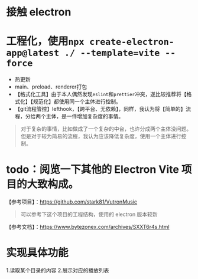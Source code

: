 # 接触 electron

# 工程化，使用`npx create-electron-app@latest ./ --template=vite --force`
* 热更新
* main、preload、renderer打包
* 【格式化工具】由于本人偶然发现`eslint`和`prettier`冲突，遂比较推荐将【格式化】【规范化】都使用同一个主体进行控制。
* 【git流程管控】lefthook，【跨平台、无依赖】，同样，我认为将【简单的】流程，分给两个主体，是一件增加复杂度的事情。
> 对于复杂的事情，比如做成了一个复杂的中台，也许分成两个主体没问题。但是对于较为简易的流程，我认为应该降低复杂度，使用一个主体进行控制。

# todo：阅览一下其他的 Electron Vite 项目的大致构成。

【参考项目】：https://github.com/stark81/VutronMusic
> 可以参考下这个项目的工程结构，使用的 electron 版本较新

【参考文档】：https://www.bytezonex.com/archives/SXXT6r4s.html


# 实现具体功能

1.读取某个目录的内容
2.展示对应的播放列表

